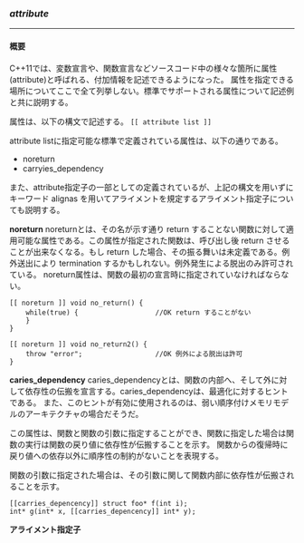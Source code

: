 ### *attribute*
---
#### 概要
C++11では、変数宣言や、関数宣言などソースコード中の様々な箇所に属性(attribute)と呼ばれる、付加情報を記述できるようになった。
属性を指定できる場所についてここで全て列挙しない。標準でサポートされる属性について記述例と共に説明する。

属性は、以下の構文で記述する。
`[[ attribute list ]]`

attribute listに指定可能な標準で定義されている属性は、以下の通りである。

 * noreturn
 * carryies_dependency

また、attribute指定子の一部としての定義されているが、上記の構文を用いずにキーワード alignas を用いてアライメントを規定するアライメント指定子についても説明する。

**noreturn**
noreturnとは、その名が示す通り return することない関数に対して適用可能な属性である。この属性が指定された関数は、呼び出し後 return させることが出来なくなる。もし return した場合、その振る舞いは未定義である。例外送出により termination するかもしれない。例外発生による脱出のみ許可されている。
noreturn属性は、関数の最初の宣言時に指定されていなければならない。

```c++11
[[ noreturn ]] void no_return() {
    while(true) {                   //OK return することがない
    }
}

[[ noreturn ]] void no_return2() {
    throw "error";                  //OK 例外による脱出は許可
}
```

**caries_dependency**
caries_dependencyとは、関数の内部へ、そして外に対して依存性の伝搬を宣言する。caries_dependencyは、最適化に対するヒントである。
また、このヒントが有効に使用されるのは、弱い順序付けメモリモデルのアーキテクチャの場合だそうだ。

この属性は、関数と関数の引数に指定することができ、関数に指定した場合は関数の実行は関数の戻り値に依存性が伝搬することを示す。
関数からの復帰時に戻り値への依存以外に順序性の制約がないことを表現する。

関数の引数に指定された場合は、その引数に関して関数内部に依存性が伝搬されることを示す。

```c++11
[[carries_depencency]] struct foo* f(int i);
int* g(int* x, [[carries_depencency]] int* y);
```


**アライメント指定子**

